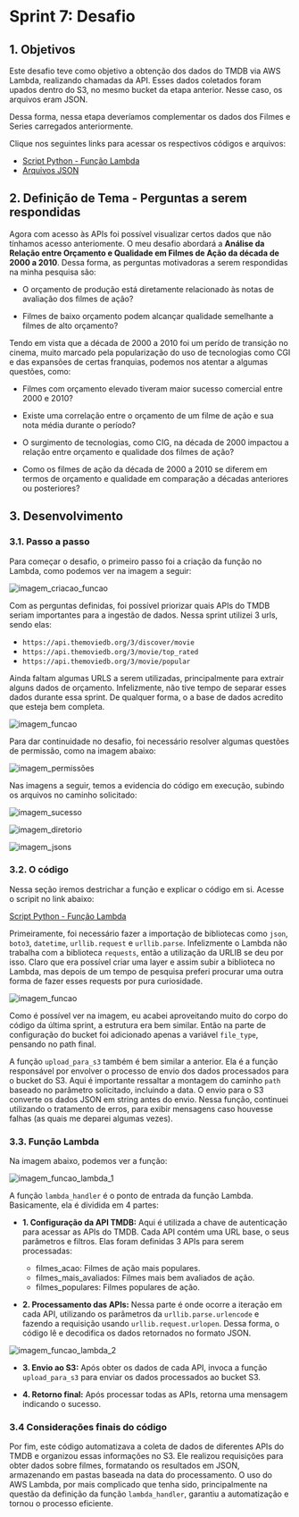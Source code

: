 # **Sprint 7: Desafio**

## **1. Objetivos**

Este desafio teve como objetivo a obtenção dos dados do TMDB via AWS Lambda, realizando chamadas da API. Esses dados coletados foram upados dentro do S3, no mesmo bucket da etapa anterior. Nesse caso, os arquivos eram JSON. 

Dessa forma, nessa etapa deveríamos complementar os dados dos Filmes e Series carregados anteriormente.

Clique nos seguintes links para acessar os respectivos códigos e arquivos:

- [Script Python - Função Lambda](../desafio/lambda_function.py)
- [Arquivos JSON](../desafio/entrega_2/dados_tmdb)


## **2. Definição de Tema - Perguntas a serem respondidas**

Agora com acesso às APIs foi possível visualizar certos dados que não tínhamos acesso anteriomente. O meu desafio abordará a **Análise da Relação entre Orçamento e Qualidade em Filmes de Ação da década de 2000 a 2010**. Dessa forma, as perguntas motivadoras a serem respondidas na minha pesquisa são:

- O orçamento de produção está diretamente relacionado às notas de avaliação dos filmes de ação?

- Filmes de baixo orçamento podem alcançar qualidade semelhante a filmes de alto orçamento?

Tendo em vista que a década de 2000 a 2010 foi um perído de transição no cinema, muito marcado pela popularização do uso de tecnologias como CGI e das expansões de certas franquias, podemos nos atentar a algumas questões, como:

- Filmes com orçamento elevado tiveram maior sucesso comercial entre 2000 e 2010?

- Existe uma correlação entre o orçamento de um filme de ação e sua nota média durante o período?

- O surgimento de tecnologias, como CIG, na década de 2000 impactou a relação entre orçamento e qualidade dos filmes de ação?

- Como os filmes de ação da década de 2000 a 2010 se diferem em termos de orçamento e qualidade em comparação a décadas anteriores ou posteriores?

## **3. Desenvolvimento**

### **3.1. Passo a passo**

Para começar o desafio, o primeiro passo foi a criação da função no Lambda, como podemos ver na imagem a seguir:

![imagem_criacao_funcao](../evidencias/01_desafio_criacao_funcao_lambda.png)

Com as perguntas definidas, foi possível priorizar quais APIs do TMDB seriam importantes para a ingestão de dados. Nessa sprint utilizei 3 urls, sendo elas:

- `https://api.themoviedb.org/3/discover/movie`
- `https://api.themoviedb.org/3/movie/top_rated`
- `https://api.themoviedb.org/3/movie/popular`

Ainda faltam algumas URLS a serem utilizadas, principalmente para extrair alguns dados de orçamento. Infelizmente, não tive tempo de separar esses dados durante essa sprint. De qualquer forma, o a base de dados acredito que esteja bem completa. 

![imagem_funcao](../evidencias/02_desafio_funcao.png)

Para dar continuidade no desafio, foi necessário resolver algumas questões de permissão, como na imagem abaixo:

![imagem_permissões](../evidencias/03_desafio_permissoes.png)

Nas imagens a seguir, temos a evidencia do código em execução, subindo os arquivos no caminho solicitado:

![imagem_sucesso](../evidencias/04_desafio_successo.png)

![imagem_diretorio](../evidencias/05_desafio_folder.png)

![imagem_jsons](../evidencias/06_desafio_jsons.png)

### **3.2. O código**

Nessa seção iremos destrichar a função e explicar o código em si. Acesse o scripit no link abaixo:

[Script Python - Função Lambda](../desafio/lambda_function.py)

Primeiramente, foi necessário fazer a importação de bibliotecas como `json`, `boto3`, `datetime`, `urllib.request` e `urllib.parse`. Infelizmente o Lambda não trabalha com a biblioteca `requests`, então a utilização da URLIB se deu por isso. Claro que era possível criar uma layer e assim subir a biblioteca no Lambda, mas depois de um tempo de pesquisa preferi procurar uma outra forma de fazer esses requests por pura curiosidade.

![imagem_funcao](../evidencias/02_desafio_funcao.png)

Como é possível ver na imagem, eu acabei aproveitando muito do corpo do código da última sprint, a estrutura era bem similar. Então na parte de configuração do bucket foi adicionado apenas a variável `file_type`, pensando no path final. 

A função `upload_para_s3` também é bem similar a anterior. Ela é a função responsável por envolver o processo de envio dos dados processados para o bucket do S3. Aqui é importante ressaltar a montagem do caminho `path` baseado no parâmetro solicitado, incluindo a data. O envio para o S3 converte os dados JSON em string antes do envio. Nessa função, continuei utilizando o tratamento de erros, para exibir mensagens caso houvesse falhas (as quais me deparei algumas vezes).

### **3.3. Função Lambda**

Na imagem abaixo, podemos ver a função:

![imagem_funcao_lambda_1](../evidencias/07_desafio_funcao_lambda_1.png)

A função `lambda_handler` é o ponto de entrada da função Lambda. Basicamente, ela é dividida em 4 partes:

- **1. Configuração da API TMDB:** Aqui é utilizada a chave de autenticação para acessar as APIs do TMDB. Cada API contém uma URL base, o seus parâmetros e filtros. Elas foram definidas 3 APIs para serem processadas:
    - filmes_acao: Filmes de ação mais populares.
    - filmes_mais_avaliados: Filmes mais bem avaliados de ação.
    - filmes_populares: Filmes populares de ação.

- **2. Processamento das APIs:** Nessa parte é onde ocorre a iteração em cada API, utilizando os parâmetros da `urllib.parse.urlencode` e fazendo a requisição usando `urllib.request.urlopen`. Dessa forma, o código lê e decodifica os dados retornados no formato JSON.

![imagem_funcao_lambda_2](../evidencias/08_desafio_funcao_lambda_2.png)

- **3. Envio ao S3:** Após obter os dados de cada API, invoca a função `upload_para_s3` para enviar os dados processados ao bucket S3.

- **4. Retorno final:** Após processar todas as APIs, retorna uma mensagem indicando o sucesso.

### **3.4 Considerações finais do código**

Por fim, este código automatizava a coleta de dados de diferentes APIs do TMDB e organizou essas informações no S3. Ele realizou requisições para obter dados sobre filmes, formatando os resultados em JSON, armazenando em pastas baseada na data do processamento. O uso do AWS Lambda, por mais complicado que tenha sido, principalmente na questão da definição da função `lambda_handler`, garantiu a automatização e tornou o processo eficiente.